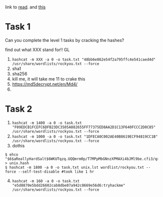 link to [read](https://hashcat.net/wiki/doku.php?id=example_hashes). and [this](https://hkh4cks.com/blog/2018/02/05/password-cracking-tools/#hashcat) 

# Task 1 
Can you complete the level 1 tasks by cracking the hashes?


find out what XXX stand for!! GL
1. ```hashcat -m XXX -a 0 -o task.txt "48bb6e862e54f2a795ffc4e541caed4d" /usr/share/wordlists/rockyou.txt --force```
2. sha1
3. sha256
4. kill me, it will take me 11 to crake this
5. https://md5decrypt.net/en/Md4/
6. 

# Task 2

1. ```hashcat -m 1400 -a 0 -o task.txt "F09EDCB1FCEFC6DFB23DC3505A882655FF77375ED8AA2D1C13F640FCCC2D0C85" /usr/share/wordlists/rockyou.txt --force```
2. ```hashcat -m 1000 -a 0 -o task.txt "1DFECA0C002AE40B8619ECF94819CC1B" /usr/share/wordlists/rockyou.txt --force```
3. dothis
```console
$ ehco "$6$aReallyHardSalt$6WKUTqzq.UQQmrm0p/T7MPpMbGNnzXPMAXi4bJMl9be.cfi3/qxIf.hsGpS41BqMhSrHVXgMpdjS6xeKZAs02." > unix.hash
$ hashcat -m 1800 -a 0 -o task.txt unix.lst wordlist/rockyou.txt --force --self-test-disable #took like 1 hr
```
4. ```hashcat -m 160 -a 0 -o task.txt "e5d8870e5bdd26602cab8dbe07a942c8669e56d6:tryhackme" /usr/share/wordlists/rockyou.txt --force```